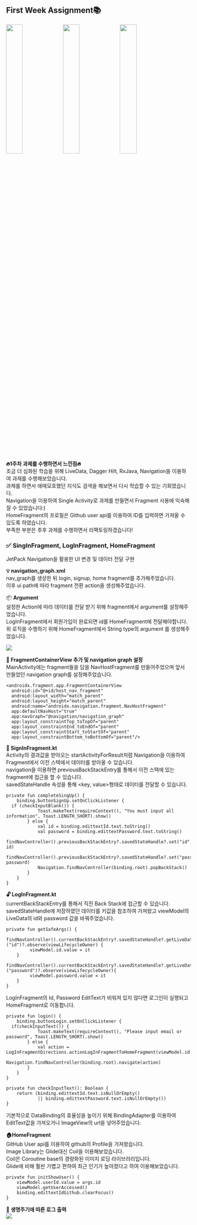 ## First Week Assignment📚

<img src = "https://user-images.githubusercontent.com/56873136/114044685-60338a80-98c2-11eb-968e-5e4cebc53bc3.gif" width = 30%> <img src = "https://user-images.githubusercontent.com/56873136/114044532-45f9ac80-98c2-11eb-8239-5f54d4a24ba4.gif" width = 30%> <img src = "https://user-images.githubusercontent.com/56873136/114044776-780b0e80-98c2-11eb-980a-e64020eaa8fc.gif" width = 30%>



**🔥1주차 과제를 수행하면서 느낀점🔥**  
조금 더 심화된 학습을 위해 LiveData, Dagger Hilt, RxJava, Navigation을 이용하여 과제를 수행해보았습니다.  
과제를 하면서 애매모호했던 지식도 검색을 해보면서 다시 학습할 수 있는 기회였습니다.  
Navigation을 이용하여 Single Activity로 과제를 만들면서 Fragment 사용에 익숙해질 수 있었습니다:)  
HomeFragment의 프로필은 Github user api를 이용하여 ID를 입력하면 가져올 수 있도록 하였습니다.  
부족한 부분은 추후 과제를 수행하면서 리팩토링하겠습니다!  
  
### ✅ SingInFragment, LogInFragment, HomeFragment  
JetPack Navigation을 활용한 UI 변경 및 데이터 전달 구현  
  
**💡 navigation_graph.xml**  
 nav_graph를 생성한 뒤 login, signup, home fragment를 추가해주었습니다.  
이후 ui path에 따라 fragment 전환 action을 생성해주었습니다.  
  
📦 **Argument**  
설정한 Action에 따라 데이터를 전달 받기 위해 fragment에서 argument를 설정해주었습니다.  
LogInFragment에서 회원가입이 완료되면 id를 HomeFragment에 전달해야합니다.  
위 로직을 수행하기 위해 HomeFragment에서 String type의 argument 를 생성해주었습니다.  

<img src ="https://user-images.githubusercontent.com/56873136/114046600-f0260400-98c3-11eb-8304-2545240fe90b.JPG">
  
  
**💼  FragmentContainerView 추가 및 navigation graph 설정**  
MainActivity에는 fragment들을 담을 NavHostFragment를 만들어주었으며 앞서 만들었던 navigation graph를 설정해주었습니다.
```
<androidx.fragment.app.FragmentContainerView  
  android:id="@+id/host_nav_fragment"  
  android:layout_width="match_parent"  
  android:layout_height="match_parent"  
  android:name="androidx.navigation.fragment.NavHostFragment"  
  app:defaultNavHost="true"  
  app:navGraph="@navigation/navigation_graph"  
  app:layout_constraintTop_toTopOf="parent"  
  app:layout_constraintEnd_toEndOf="parent"  
  app:layout_constraintStart_toStartOf="parent"  
  app:layout_constraintBottom_toBottomOf="parent"/>
  ```  
  
    
**👋 SignInFragment.kt**  
Activity의 결과값을 받아오는 startActivityForResult처럼 Navigation을 이용하여 Fragment에서 이전 스택에서 데이터를 받아올 수 있습니다.  
navigation을 이용하면 previousBackStackEntry를 통해서 이전 스택에 있는 fragment에 접근을 할 수 있습니다.  
savedStateHandle 속성을 통해 <key, value>형태로 데이터를 전달할 수 있습니다.
  
```
private fun completeSingUp() {  
    binding.buttonSignUp.setOnClickListener {  
  if (checkInputBlank()) {  
            Toast.makeText(requireContext(), "You must input all information", Toast.LENGTH_SHORT).show()  
        } else {  
            val id = binding.edittextId.text.toString()  
            val password = binding.edittextPassword.text.toString()  
            findNavController().previousBackStackEntry?.savedStateHandle?.set("id", id)  
            findNavController().previousBackStackEntry?.savedStateHandle?.set("password", password)  
            Navigation.findNavController(binding.root).popBackStack()  
        }  
    }  
}
```  
  
**🔓 LogInFragment.kt**  
currentBackStackEntry를 통해서 직전 Back Stack에 접근할 수 있습니다.  
savedStateHandle에 저장하였던 데이터를 키값을 참조하여 가져왔고 viewModel의 LiveData의 id와 password 값을 바꿔주었습니다.  

```
private fun getSafeArgs() {  
    findNavController().currentBackStackEntry?.savedStateHandle?.getLiveData<String>("id")?.observe(viewLifecycleOwner) {  
	     viewModel.id.value = it  
    }  
	findNavController().currentBackStackEntry?.savedStateHandle?.getLiveData<String>("password")?.observe(viewLifecycleOwner){  
         viewModel.password.value = it  
    }
}
 ```


LogInFragment의 Id, Password EditText가 비워져 있지 않다면 로그인이 실행되고 HomeFragment로 이동합니다.  
  
```
private fun login() {  
    binding.buttonLogin.setOnClickListener {  
  if(checkInputText()) {  
            Toast.makeText(requireContext(), "Please input email or password", Toast.LENGTH_SHORT).show()  
        } else {  
            val action = LogInFragmentDirections.actionLogInFragmentToHomeFragment(viewModel.id.value!!)  
            Navigation.findNavController(binding.root).navigate(action)  
        }  
    }  
}  
  
private fun checkInputText(): Boolean {  
    return (binding.edittextId.text.isNullOrEmpty()  
            || binding.edittextPassword.text.isNullOrEmpty())  
}
```

기본적으로 DataBinding의 효율성을 높이기 위해 BindingAdapter를 이용하여 EditText값을 가져오거나 ImageView의 url을 넣어주었습니다.  
  
**🏠HomeFragment**  
GitHub User api를 이용하여 github의 Profile을 가져왔습니다.  
Image Library는 Glide대신 Coil을 이용해보았습니다.  
Coil은 Coroutine base의 경량화된 이미지 로딩 라이브러리입니다.  
Glide에 비해 훨씬 가볍고 편하여 최근 인기가 높아졌다고 하여 이용해보았습니다.

```
private fun initShowUser() {  
    viewModel.userId.value = args.id  
    viewModel.getUserAccessed()  
    binding.edittextIdGithub.clearFocus()  
}
```  
  
**🔁 생명주기에 따른 로그 출력**  
<img src = "https://user-images.githubusercontent.com/56873136/114056729-ece34600-98cc-11eb-82bb-fb7bfebefd33.JPG">
